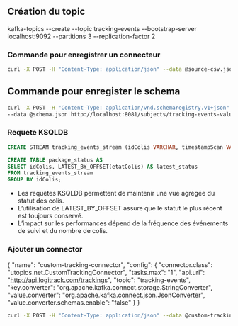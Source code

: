 ## Création du topic
kafka-topics --create --topic tracking-events --bootstrap-server localhost:9092 --partitions 3 --replication-factor 2

### Commande pour enregistrer un connecteur 

```bash
curl -X POST -H "Content-Type: application/json" --data @source-csv.json http://localhost:8083/connectors
```

## Commande pour enregister le schema
```bash
curl -X POST -H "Content-Type: application/vnd.schemaregistry.v1+json" \
--data @schema.json http://localhost:8081/subjects/tracking-events-value/versions
```


### Requete KSQLDB
```sql
CREATE STREAM tracking_events_stream (idColis VARCHAR, timestampScan VARCHAR, lieuScan VARCHAR, etatColis VARCHAR) WITH (KAFKA_TOPIC='tracking-events', VALUE_FORMAT='JSON');

CREATE TABLE package_status AS
SELECT idColis, LATEST_BY_OFFSET(etatColis) AS latest_status
FROM tracking_events_stream
GROUP BY idColis;
```

- Les requêtes KSQLDB permettent de maintenir une vue agrégée du statut des colis.
- L’utilisation de LATEST_BY_OFFSET assure que le statut le plus récent est toujours conservé.
- L’impact sur les performances dépend de la fréquence des événements de suivi et du nombre de colis.


### Ajouter un connector

{
"name": "custom-tracking-connector",
"config": {
"connector.class": "utopios.net.CustomTrackingConnector",
"tasks.max": "1",
"api.url": "http://api.logitrack.com/trackings",
"topic": "tracking-events",
"key.converter": "org.apache.kafka.connect.storage.StringConverter",
"value.converter": "org.apache.kafka.connect.json.JsonConverter",
"value.converter.schemas.enable": "false"
}
}

```bash
curl -X POST -H "Content-Type: application/json" --data @custom-tracking-connector-config.json http://localhost:8083/connectors
```